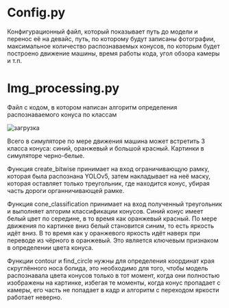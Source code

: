 # Config.py

Конфигурационный файл, который показывает путь до модели и перенос её на девайс, путь, по которому будут записаны фотографии, максимальное количество распознаваемых конусов, по которым будет построено движение машины, время работы кода, угол обзора камеры и т.п.

# Img_processing.py

Файл с кодом, в котором написан алгоритм определения распознаваемого конуса по классам

![загрузка](https://user-images.githubusercontent.com/71214107/157867803-00b3b83e-35c1-4bf5-95b3-2ab447e43ce4.png)

Всего в симуляторе по мере движения машина может встретить 3 класса конуса: синий, оранжевый и большой красный. Картинки в симуляторе черно-белые.

Функция create_bitwise принимает на вход ограничивающую рамку, которая была распознана YOLOv5, затем накладывает на неё маску, которая оставляет только треугольник, где находится конус, убирая часть дороги органничивающей рамке.

Функция cone_classification принимает на вход полученный треугольник и выполняет алгорим классификации конусов. Синий конус имеет белый цвет по середине, в то время как оранжевый красный. По мере движения по картинке вниз белый становится синим, то есть яркость идёт вниз. В то время как у оранжевого яркость идёт наверх при переводе из чёрного в оранжевый. Это является ключевым признаком в определении цвета конуса. 

Функции contour и find_circle нужны для определения координат края скруглённого носа болида, это необходимо для того, чтобы модель распознавала цвета конусов только в тот момент, когда они полностью изображены на картинке, избегая те моменты, когда конус пропадает с камеры, его часть не попадает в кадр и алгоритм с переходом яркости работает неверно.
